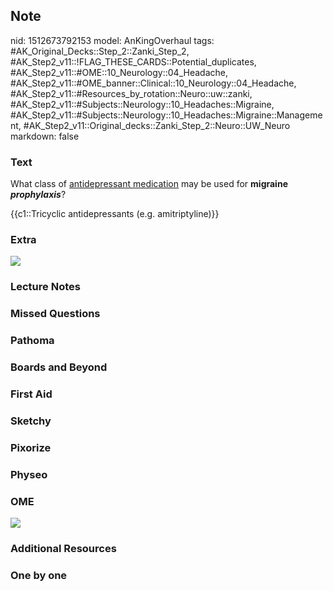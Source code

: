 ## Note
nid: 1512673792153
model: AnKingOverhaul
tags: #AK_Original_Decks::Step_2::Zanki_Step_2, #AK_Step2_v11::!FLAG_THESE_CARDS::Potential_duplicates, #AK_Step2_v11::#OME::10_Neurology::04_Headache, #AK_Step2_v11::#OME_banner::Clinical::10_Neurology::04_Headache, #AK_Step2_v11::#Resources_by_rotation::Neuro::uw::zanki, #AK_Step2_v11::#Subjects::Neurology::10_Headaches::Migraine, #AK_Step2_v11::#Subjects::Neurology::10_Headaches::Migraine::Management, #AK_Step2_v11::Original_decks::Zanki_Step_2::Neuro::UW_Neuro
markdown: false

### Text
What class of <u>antidepressant medication</u> may be used for
<b>migraine</b> <i style="font-weight: bold;">prophylaxis</i>?
<div>
  {{c1::Tricyclic antidepressants (e.g. amitriptyline)}}
</div>

### Extra
<img src="migraine%20therapy.png">

### Lecture Notes


### Missed Questions


### Pathoma


### Boards and Beyond


### First Aid


### Sketchy


### Pixorize


### Physeo


### OME
<div class="ome-widget">
  <a href=
  "https://onlinemeded.org/spa/neurology/headache/acquire?ref=anki">
  <img src="_OME_AnkiFlashcards_Lesson_2.png"></a>
</div>

### Additional Resources


### One by one

